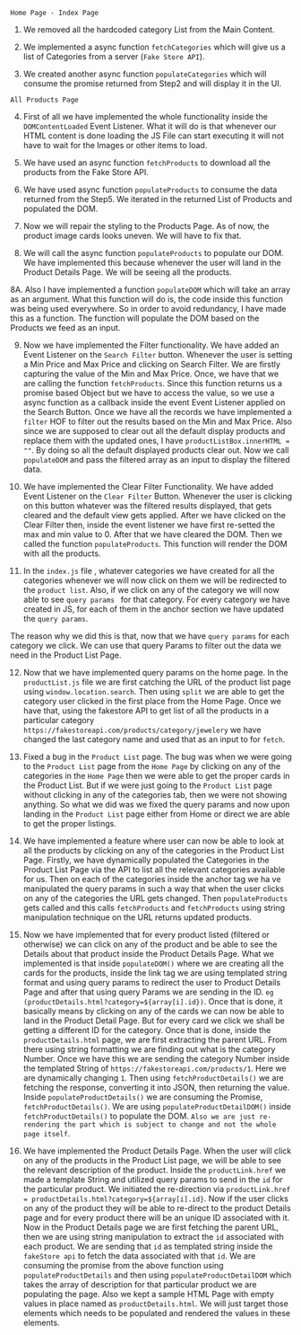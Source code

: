 `Home Page - Index Page`

1. We removed all the hardcoded category List from the Main Content.

2. We implemented a async function `fetchCategories` which will give us a list of Categories from a server (`Fake Store API`).

3. We created another async function `populateCategories` which will consume the promise returned from Step2 and will display it in the UI.

`All Products Page`

4. First of all we have implemented the whole functionality inside the `DOMContentLoaded` Event Listener. What it will do is that whenever our HTML content is done loading the JS File can start executing it will not have to wait for the Images or other items to load.

5. We have used an async function `fetchProducts` to download all the products from the Fake Store API.

6. We have used async function `populateProducts` to consume the data returned from the Step5. We iterated in the returned List of Products and populated the DOM.

7. Now we will repair the styling to the Products Page. As of now, the product image cards looks uneven. We will have to fix that.

8. We will call the async function `populateProducts` to populate our DOM. We have implemented this because whenever the user will land in the Product Details Page. We will be seeing all the products.

8A. Also I have implemented a function `populateDOM` which will take an array as an argument. What this function will do is, the code inside this function was being used everywhere. So in order to avoid redundancy, I have made this as a function. The function will populate the DOM based on the Products we feed as an input.

9. Now we have implemented the Filter functionality. We have added an Event Listener on the `Search Filter` button. Whenever the user is setting a Min Price and Max Price and clicking on Search Filter. We are firstly capturing the value of the Min and Max Price. Once, we have that we are calling the function `fetchProducts`. Since this function returns us a promise based Object but we have to access the value, so we use a async function as a callback inside the event Event Listener applied on the Search Button. Once we have all the records we have implemented a `filter` HOF to filter out the results based on the Min and Max Price. Also since we are supposed to clear out all the default display products and replace them with the updated ones, I have `productListBox.innerHTML = ""`. By doing so all the default displayed products clear out. Now we call `populateDOM` and pass the filtered array as an input to display the filtered data.

10. We have implemented the Clear Filter Functionality. We have added Event Listener on the `Clear Filter` Button. Whenever the user is clicking on this button whatever was the filtered results displayed, that gets cleared and the default view gets applied. After we have clicked on the Clear Filter then, inside the event listener we have first re-setted the max and min value to 0.
After that we have cleared the DOM. Then we called the function `populateProducts`. This function will render the DOM with all the products.

11. In the `index.js` file , whatever categories we have created for all the categories whenever we will now click on them we will be redirected to the `product list`. Also, if we click on any of the category we will now able to see `query params ` for that category. For every category we have created in JS, for each of them in the anchor section we have updated the `query params`.

The reason why we did this is that, now that we have `query params` for each category we click. We can use that query Params to filter out the data we need in the Product List Page.

12. Now that we have implemented query params on the home page.
In the `productList.js` file we are first catching the URL of the product list page using `window.location.search`. Then using `split` we are able to get the category user clicked in the first place from the Home Page. Once we have that, using the fakestore API to get list of all the products in a particular category `https://fakestoreapi.com/products/category/jewelery` we have changed the last category name and used that as an input to for `fetch`.

13. Fixed a bug in the `Product List` page. The bug was when we were going to the `Product List` page from the `Home Page` by clicking on any of the categories in the `Home Page` then we were able to get the proper cards in the Product List. But if we were just going to the `Product List` page without clicking in any of the categories tab, then we were not showing anything. So what we did was we fixed the query params and now upon landing in the `Product List` page either from Home or direct we are able to get the proper listings.

14. We have implemented a feature where user can now be able to look at all the products by clicking on any of the categories in the Product List Page. Firstly, we have dynamically populated the Categories in the Product List Page via the API to list all the relevant categories available for us. Then on each of the categories inside the anchor tag we ha ve manipulated the query params in such a way that when the user clicks on any of the categories the URL gets changed. Then `populateProducts` gets called and this calls `fetchProducts` and `fetchProducts` using string manipulation technique on the URL returns updated products.


15. Now we have implemented that for every product listed (filtered or otherwise) we can click on any of the product and be able to see the Details about that product inside the Product Details Page.
What we implemented is that inside `populateDOM()` where we are creating all the cards for the products, inside the link tag we are using templated string format and using query params to redirect the user to Product Details Page and after that using query Params we are sending in the ID. `eg (productDetails.html?category=${array[i].id})`. Once that is done, it basically means by clicking on any of the cards we can now be able to land in the Product Detail Page. But for every card we click we shall be getting a different ID for the category. Once that is done, inside the `productDetails.html` page, we are first extracting the parent URL. From there using string formatting we are finding out what is the category Number. Once we have this we are sending the category Number inside the templated String of `https://fakestoreapi.com/products/1`. Here we are dynamically changing `1`. Then using `fetchProductDetails()` we are fetching the response, converting it into JSON, then returning the value. Inside `populateProductDetails()` we are consuming the Promise, `fetchProductDetails()`. We are using `populateProductDetailDOM()` inside `fetchProductDetails()` to populate the DOM. `Also we are just re-rendering the part which is subject to change and not the whole page itself`.

16. We have implemented the Product Details Page. When the user will click on any of the products in the Product List page, we will be able to see the relevant description of the product. Inside the `productLink.href` we made a template String and utilized query params to send in the `id` for the particular product. We initiated the re-direction via `productLink.href = productDetails.html?category=${array[i].id}`. Now if the user clicks on any of the product they will be able to re-direct to the product Details page and for every product there will be an unique ID associated with it.
Now in the Product Details page we are first fetching the parent URL, then we are using string manipulation to extract the `id` associated with each product. We are sending that `id` as templated string inside the `fakeStore api` to fetch the data associated with that `id`. We are consuming the promise from the above function using `populateProductDetails` and then using `populateProductDetailDOM` which takes the array of description for that particular product we are populating the page. Also we kept a sample HTML Page with empty values in place named as `productDetails.html`. We will just target those elements which needs to be populated and rendered the values in these elements.